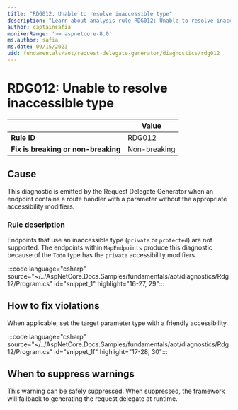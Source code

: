 ```yaml
---
title: "RDG012: Unable to resolve inaccessible type"
description: "Learn about analysis rule RDG012: Unable to resolve inaccessible type"
author: captainsafia
monikerRange: '>= aspnetcore-8.0'
ms.author: safia
ms.date: 09/15/2023
uid: fundamentals/aot/request-delegate-generator/diagnostics/rdg012
---
```

# RDG012: Unable to resolve inaccessible type

<!-- UPDATE 9.0 Activate after release and INCLUDE is updated

[!INCLUDE[](~/includes/not-latest-version.md)]

-->

|                                     | Value        |
| -                                   | -            |
| **Rule ID**                         | RDG012       |
| **Fix is breaking or non-breaking** | Non-breaking |
## Cause

This diagnostic is emitted by the Request Delegate Generator when an endpoint contains a route handler with a parameter without the appropriate accessibility modifiers.

### Rule description

Endpoints that use an inaccessible type (`private` or `protected`) are not supported. 
The endpoints within `MapEndpoints` produce this diagnostic because of the `Todo` type has the `private` accessibility modifiers.

:::code language="csharp" source="~/../AspNetCore.Docs.Samples/fundamentals/aot/diagnostics/Rdg12/Program.cs" id="snippet_1" highlight="16-27, 29":::


## How to fix violations

When applicable, set the target parameter type with a friendly accessibility.

:::code language="csharp" source="~/../AspNetCore.Docs.Samples/fundamentals/aot/diagnostics/Rdg12/Program.cs" id="snippet_1f" highlight="17-28, 30":::


## When to suppress warnings

This warning can be safely suppressed. When suppressed, the framework will fallback to generating the request delegate at runtime.
